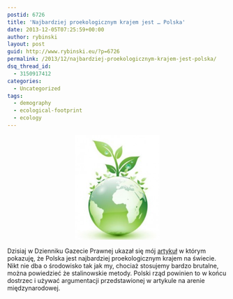 ```yaml
---
postid: 6726
title: 'Najbardziej proekologicznym krajem jest … Polska'
date: 2013-12-05T07:25:59+00:00
author: rybinski
layout: post
guid: http://www.rybinski.eu/?p=6726
permalink: /2013/12/najbardziej-proekologicznym-krajem-jest-polska/
dsq_thread_id:
  - 3150917412
categories:
  - Uncategorized
tags:
  - demography
  - ecological-footprint
  - ecology
---
```

<p style="text-align: center;">
  <a href="/uploads/2013/12/green_earth.jpg"><img class=" wp-image-6727 aligncenter" title="green_earth" src="/uploads/2013/12/green_earth-242x300.jpg" alt="" width="194" height="240" /></a>
</p>

Dzisiaj w Dzienniku Gazecie Prawnej ukazał się mój [artykuł](http://forsal.pl/artykuly/763474,rybinski-juz-jestesmy-najbardziej-ekologiczni-na-swiecie.html) w którym pokazuję, że Polska jest najbardziej proekologicznym krajem na świecie. Nikt nie dba o środowisko tak jak my, chociaż stosujemy bardzo brutalne, można powiedzieć że stalinowskie metody. Polski rząd powinien to w końcu dostrzec i używać argumentacji przedstawionej w artykule na arenie międzynarodowej.
